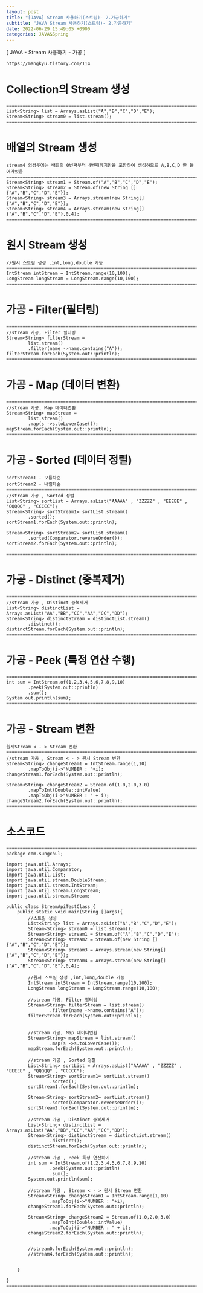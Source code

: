 ```yaml
---
layout: post
title: "[JAVA] Stream 사용하기(스트림)- 2.가공하기"
subtitle: "JAVA Stream 사용하기(스트림)- 2.가공하기"
date: 2022-06-29 15:49:05 +0900
categories: JAVA&Spring
---
```

[ JAVA - Stream 사용하기 - 가공 ]

	https://mangkyu.tistory.com/114

# Collection의 Stream 생성 

	=================================================================================================================
	List<String> list = Arrays.asList("A","B","C","D","E");
	Stream<String> stream0 = list.stream();
	=================================================================================================================

# 배열의 Stream 생성
	stream4 의경우에는 배열의 0번째부터 4번쨰까지만을 포함하여 생성하므로 A,B,C,D 만 들어가있음
	=================================================================================================================
	Stream<String> stream1 = Stream.of("A","B","C","D","E");
	Stream<String> stream2 = Stream.of(new String []{"A","B","C","D","E"});
	Stream<String> stream3 = Arrays.stream(new String[]{"A","B","C","D","E"});
	Stream<String> stream4 = Arrays.stream(new String[]{"A","B","C","D","E"},0,4);
	=================================================================================================================

# 원시 Stream 생성
	//원시 스트림 생성 ,int,long,double 가능	
	=================================================================================================================
	IntStream intStream = IntStream.range(10,100);
	LongStream longStream = LongStream.range(10,100);
	=================================================================================================================


# 가공 - Filter(필터링)

	=================================================================================================================
	//stream 가공, Filter 필터링
	Stream<String> filterStream =
			list.stream()
			.filter(name ->name.contains("A"));
	filterStream.forEach(System.out::println);
	=================================================================================================================


# 가공 - Map (데이터 변환)
	
	=================================================================================================================
	//stream 가공, Map 데이터변환
	Stream<String> mapStream =
			list.stream()
			.map(s ->s.toLowerCase());
	mapStream.forEach(System.out::println);
	=================================================================================================================



# 가공 - Sorted (데이터 정렬)
	sortStream1 - 오름차순
	sortStream2 - 내림차순
	=================================================================================================================
	//stream 가공 , Sorted 정렬
	List<String> sortList = Arrays.asList("AAAAA" , "ZZZZZ" , "EEEEE" , "QQQQQ" , "CCCCC");
	Stream<String> sortStream1= sortList.stream()
			.sorted();
	sortStream1.forEach(System.out::println);
	
	Stream<String> sortStream2= sortList.stream()
			.sorted(Comparator.reverseOrder());
	sortStream2.forEach(System.out::println);

	=================================================================================================================



# 가공 - Distinct (중복제거)

	=================================================================================================================
	//stream 가공 , Distinct 중복제거
	List<String> distinctList = Arrays.asList("AA","BB","CC","AA","CC","DD");
	Stream<String> distinctStream = distinctList.stream()
			.distinct();
	distinctStream.forEach(System.out::println);
	=================================================================================================================


# 가공 - Peek  (특정 연산 수행)
	
	=================================================================================================================
	int sum = IntStream.of(1,2,3,4,5,6,7,8,9,10)
			.peek(System.out::println)
			.sum();
	System.out.println(sum);
	=================================================================================================================


# 가공 - Stream 변환 
	원시Stream < - > Stream 변환
	=================================================================================================================
	//stream 가공 , Stream < - > 원시 Stream 변환
	Stream<String> changeStream1 = IntStream.range(1,10)
			.mapToObj(i->"NUMBER : "+i);
	changeStream1.forEach(System.out::println);

	Stream<String> changeStream2 = Stream.of(1.0,2.0,3.0)
			.mapToInt(Double::intValue)
			.mapToObj(i->"NUMBER : " + i);
	changeStream2.forEach(System.out::println);
	=================================================================================================================


# 소스코드
	=================================================================================================================
	package com.sungchul;

	import java.util.Arrays;
	import java.util.Comparator;
	import java.util.List;
	import java.util.stream.DoubleStream;
	import java.util.stream.IntStream;
	import java.util.stream.LongStream;
	import java.util.stream.Stream;

	public class StreamApiTestClass {
		public static void main(String []args){
			//스트림 생성
			List<String> list = Arrays.asList("A","B","C","D","E");
			Stream<String> stream0 = list.stream();
			Stream<String> stream1 = Stream.of("A","B","C","D","E");
			Stream<String> stream2 = Stream.of(new String []{"A","B","C","D","E"});
			Stream<String> stream3 = Arrays.stream(new String[]{"A","B","C","D","E"});
			Stream<String> stream4 = Arrays.stream(new String[]{"A","B","C","D","E"},0,4);

			//원시 스트림 생성 ,int,long,double 가능
			IntStream intStream = IntStream.range(10,100);
			LongStream longStream = LongStream.range(10,100);

			//stream 가공, Filter 필터링
			Stream<String> filterStream = list.stream()
					.filter(name ->name.contains("A"));
			filterStream.forEach(System.out::println);


			//stream 가공, Map 데이터변환
			Stream<String> mapStream = list.stream()
					.map(s ->s.toLowerCase());
			mapStream.forEach(System.out::println);

			//stream 가공 , Sorted 정렬
			List<String> sortList = Arrays.asList("AAAAA" , "ZZZZZ" , "EEEEE" , "QQQQQ" , "CCCCC");
			Stream<String> sortStream1= sortList.stream()
					.sorted();
			sortStream1.forEach(System.out::println);

			Stream<String> sortStream2= sortList.stream()
					.sorted(Comparator.reverseOrder());
			sortStream2.forEach(System.out::println);

			//stream 가공 , Distinct 중복제거
			List<String> distinctList = Arrays.asList("AA","BB","CC","AA","CC","DD");
			Stream<String> distinctStream = distinctList.stream()
					.distinct();
			distinctStream.forEach(System.out::println);

			//stream 가공 , Peek 특정 연산하기
			int sum = IntStream.of(1,2,3,4,5,6,7,8,9,10)
					.peek(System.out::println)
					.sum();
			System.out.println(sum);

			//stream 가공 , Stream < - > 원시 Stream 변환
			Stream<String> changeStream1 = IntStream.range(1,10)
					.mapToObj(i->"NUMBER : "+i);
			changeStream1.forEach(System.out::println);

			Stream<String> changeStream2 = Stream.of(1.0,2.0,3.0)
					.mapToInt(Double::intValue)
					.mapToObj(i->"NUMBER : " + i);
			changeStream2.forEach(System.out::println);


			//stream0.forEach(System.out::println);
			//stream4.forEach(System.out::println);


		}

	}
	=================================================================================================================
